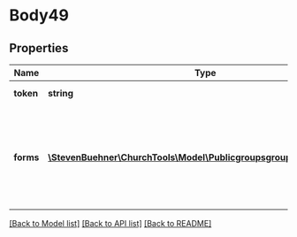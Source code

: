# Body49

## Properties
Name | Type | Description | Notes
------------ | ------------- | ------------- | -------------
**token** | **string** | The sign up token. | 
**forms** | [**\StevenBuehner\ChurchTools\Model\PublicgroupsgroupIdsignupForms[]**](PublicgroupsgroupIdsignupForms.md) | A list of form data containing a form object for each person that should be signed up. | 

[[Back to Model list]](../../README.md#documentation-for-models) [[Back to API list]](../../README.md#documentation-for-api-endpoints) [[Back to README]](../../README.md)


